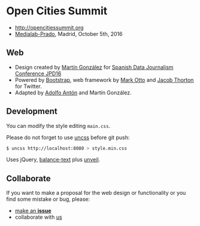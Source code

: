 # Open Cities Summit

* http://opencitiessummit.org
* [Medialab-Prado](http://medialab-prado.es), Madrid, October 5th, 2016

## Web
- Design created by [Martín González](https://twitter.com/martgnz) for
[Spanish Data Journalism Conference JPD16](http://jpd16.okfn.es)
- Powered by [Bootstrap](http://getbootstrap.com/), web framework by
[Mark Otto](https://twitter.com/mdo) and
[Jacob Thorton](https://twitter.com/fat) for Twitter.
- Adapted by [Adolfo Antón](https://twitter.com/adolflow) and Martín González.

## Development

You can modify the style editing `main.css`.

Please do not forget to use [uncss](https://github.com/giakki/uncss) before git push:

```bash
$ uncss http://localhost:8080 > style.min.css
```
Uses jQuery,
[balance-text](https://github.com/adobe-webplatform/balance-text) plus
[unveil](https://github.com/luis-almeida/unveil).

## Collaborate

If you want to make a proposal for the web design or functionality or
you find some mistake or bug, please:
- [make an **issue**](https://github.com/medialab-prado/opencitiessummit/issues/new)
- collaborate with [us](https://github.com/orgs/medialab-prado/teams/opencitiessummit)

